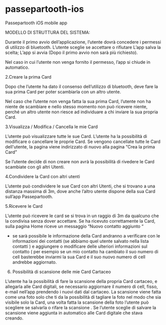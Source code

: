 # passepartooth-ios
Passepartooth iOS mobile app

MODELLO DI STRUTTURA DEL SISTEMA:


Durante il primo avvio dell’applicazione, l’utente dovrà concedere i permessi di utilizzo di 
bluetooth.
L’utente sceglie se accettare o rifiutare
L’app salva la scelta;
L’app si avvia
(Dopo il primo avvio non sarà più richiesto).

Nel caso in cui l’utente non venga fornito il permesso, l’app si chiude in automatico.

2.Creare la prima Card

Dopo che l’utente ha dato il consenso dell’utilizzo di bluetooth, deve fare la sua prima Card per poter scambiarla con un altro utente.

Nel caso che l’utente non venga fatta la sua prima Card, l’utente non ha niente de scambiare e nello stesso momento non può ricevere niente, perché un altro utente non riesce ad individuare a chi inviare la sua propria Card.

3.Visualizza / Modifica / Cancella le mie Card

L’utente può visualizzare tutte le sue Card.
L’utente ha la possibilità di modificare o cancellare le proprie Card.
Se vengono cancellate tutte le Card dell'utente, la pagina viene indirizzato di nuovo alla pagina
“Crea la prima Card”

Se l’utente decide di non creare non avrà la possibilità di rivedere le Card scambiate con gli altri 
Utenti.

4.Condividere la Card con altri utenti

L’utente può condividere le sue Card con altri Utenti, che si trovano a una distanza massima di 3m, dove anche l’altro utente dispone della sua Card sull’app Passepartooth.

5.Ricevere le Card

L’utente può ricevere le card se si trova in un raggio di 3m da qualcuno che la condivisa senza dover accettare.
Se ha ricevuto correttamente la Card, sulla pagina Home riceve un messaggio “Nuovo contatto aggiunto “

- se sarà possibile le informazione della Card andranno a verificare con le informazioni dei contatti (se abbiamo quel utente salvato nella lista contatti ) e aggiungere o modificare delle ulteriori informazioni sul contatto ( per esempio se un mio contatto ha cambiato il suo numero di cell basterebbe inviarmi la sua Card e il suo nuovo numero di cell andrebbe aggiornato.

6. Possibilità di scansione delle mie Card Cartaceo 

L’utente ha la possibilità di fare la scansione della propria Card cartaceo, e allegarla alle Card digitali, se necessario aggiornare il numero di cell, fisso, e-mail nell’app prendendo i nuovi dati dal cartaceo.
La scansione viene fatta come una foto solo che ti da la possibilità di tagliare la foto nel modo che sia visibile solo la Card, una volta fatta la scansione della foto l’utente può scegliere se salvarla o rifare la scansione .
Se l’utente sceglie di salvare la scansione viene aggiunta in automatico alle Card digitale che stava creando.

